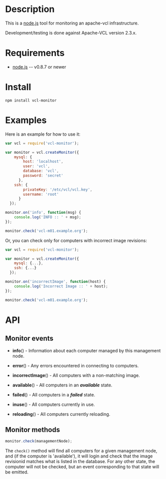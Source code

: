 
Description
===========

This is a [node.js](http://nodejs.org) tool for monitoring an apache-vcl infrastructure.

Development/testing is done against Apache-VCL version 2.3.x.

Requirements
============

* [node.js](http://nodejs.org/) -- v0.8.7 or newer


Install
=======

    npm install vcl-monitor

Examples
========

Here is an example for how to use it:

```js
var vcl = require('vcl-monitor');

var monitor = vcl.createMonitor({
    mysql: {
        host: 'localhost',
        user: 'vcl',
        database: 'vcl',
        password: 'secret'
      },
    ssh: {
        privateKey: '/etc/vcl/vcl.key',
        username: 'root'
      }
  });

monitor.on('info', function(msg) {
    console.log('INFO :: ' + msg);
});

monitor.check('vcl-m01.example.org');
```

Or, you can check only for computers with incorrect image revisions:

```js
var vcl = require('vcl-monitor');

var monitor = vcl.createMonitor({
    mysql: {...},
    ssh: {...}
  });

monitor.on('incorrectImage', function(host) {
    console.log('Incorrect Image :: ' + host);
});

monitor.check('vcl-m01.example.org');
```

API
===

Monitor events
--------------

* **info**() - Information about each computer managed by this management node.

* **error**() - Any errors encountered in connecting to computers.

* **incorrectImage**() - All computers with a non-matching image.

* **available**() - All computers in an **_available_** state.

* **failed**() - All computers in a **_failed_** state.

* **inuse**() - All computers currently in use.

* **reloading**() - All computers currently reloading.

Monitor methods
---------------

```js
monitor.check(managementNode);
```

The `check()` method will find all computers for a given management node, and
(if the computer is 'available'), it will login and check that the image 
revisionid matches what is listed in the database. For any other state,
the computer will not be checked, but an event corresponding to that state
will be emitted.







